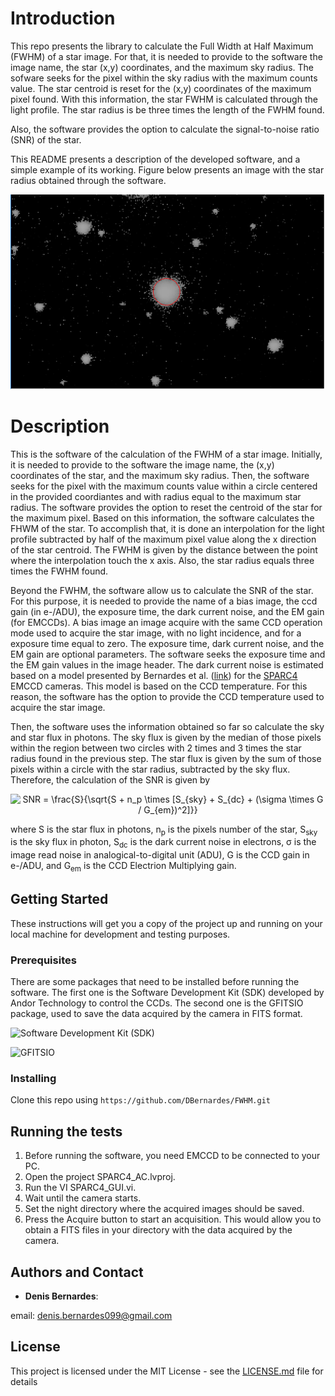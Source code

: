 # Introduction
This repo presents the library to calculate the Full Width at Half Maximum (FWHM) of a star image. For that, it is needed to provide to the software the image name, the star (x,y) coordinates, and the maximum sky radius. The sofware seeks for the pixel within the sky radius with the maximum counts value. The star centroid is reset for the (x,y) coordinates of the maximum pixel found. With this information, the star FWHM is calculated through the light profile. The star radius is be three times the length of the FWHM found. 

Also, the software provides the option to calculate the  signal-to-noise ratio (SNR) of the star.

This README presents a description of the developed software, and a simple example of its working. Figure below presents an image with the star radius obtained through the software.

<p align="center">
  <img src="https://github.com/DBernardes/FWHM/blob/main/star_image.png" />
</p>


# Description

This is the software of the calculation of the FWHM of a star image. Initially, it is needed to provide to the software the image name, the (x,y) coordinates of the star, and the maximum sky radius. Then, the software seeks for the pixel with the maximum counts value within a circle centered in the provided coordiantes and with radius equal to the maximum star radius. The software provides the option to reset the centroid of the star for the maximum pixel. Based on this information, the software calculates the FHWM of the star. To accomplish that, it is done an interpolation for the light profile subtracted by half of the maximum pixel value along the x direction of the star centroid. The FWHM is given by the distance between the point where the interpolation touch the x axis. Also, the star radius equals three times the FWHM found.

Beyond the FWHM, the software allow us to calculate the SNR of the star. For this purpose, it is needed to provide the name of a bias image, the ccd gain (in e-/ADU), the exposure time, the dark current noise, and the EM gain (for EMCCDs). A bias image an image acquire with the same CCD operation mode used to acquire the star image, with no light incidence, and for a exposure time equal to zero. The exposure time, dark current noise, and the EM gain are optional parameters. The software seeks the exposure time and the EM gain values in the image header. The dark current noise is estimated based on a model presented by Bernardes et al. ([link](https://arxiv.org/abs/1806.02191)) for the [SPARC4](https://www.spiedigitallibrary.org/proceedings/Download?fullDOI=10.1117/12.924976) EMCCD cameras. This model is based on the CCD temperature. For this reason, the software has the option to provide the CCD temperature used to acquire the star image. 

Then, the software uses the information obtained so far so calculate the sky and star flux in photons. The sky flux is given by the median of those pixels within the region between two circles with 2 times and 3 times the star radius found in the previous step. The star flux is given by the sum of those pixels within a circle with the star radius, subtracted by the sky flux. Therefore, the calculation of the SNR is given by

<p align="center">
  <img src="https://latex.codecogs.com/svg.latex?SNR&space;=&space;\frac{S}{\sqrt{S&space;&plus;&space;n_p&space;\times&space;[S_{sky}&space;&plus;&space;S_{dc}&space;&plus;&space;(\sigma&space;\times&space;G&space;/&space;G_{em})^2]}}" title="SNR = \frac{S}{\sqrt{S + n_p \times [S_{sky} + S_{dc} + (\sigma \times G / G_{em})^2]}}" />
</p>

where S is the star flux in photons, n<sub>p</sub> is the pixels number of the star, S<sub>sky</sub> is the sky flux in photon, S<sub>dc</sub> is the dark current noise in electrons, &sigma; is the image read noise in analogical-to-digital unit (ADU), G is the CCD gain in e-/ADU, and G<sub>em</sub> is the CCD Electrion Multiplying gain. 

 


## Getting Started

These instructions will get you a copy of the project up and running on your local machine for development and testing purposes. 

### Prerequisites
There are some packages that need to be installed before running the software. The first one is the Software Development Kit (SDK) developed by Andor Technology to control the CCDs. The second one is the GFITSIO package, used to save the data acquired by the camera in FITS format. 

![Software Development Kit (SDK)](https://andor.oxinst.com/products/software-development-kit/)

![GFITSIO](https://github.com/USNavalResearchLaboratory/GFITSIO)


### Installing
Clone this repo using ```https://github.com/DBernardes/FWHM.git```

## Running the tests
1. Before running the software, you need EMCCD to be connected to your PC.
2. Open the project SPARC4_AC.lvproj.
3. Run the VI SPARC4_GUI.vi.
4. Wait until the camera starts.
5. Set the night directory where the acquired images should be saved.
6. Press the Acquire button to start an acquisition. This would allow you to obtain a FITS files in your directory with the data acquired by the camera.

## Authors and Contact

* **Denis Bernardes**: 

email: denis.bernardes099@gmail.com 

## License

This project is licensed under the MIT License - see the [LICENSE.md](https://github.com/DBernardes/FWHM/blob/main/LICENSE) file for details
